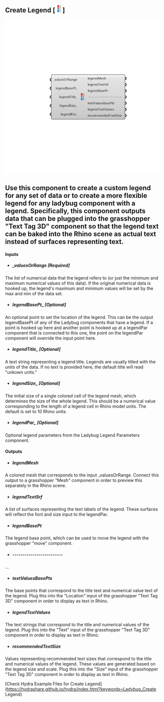 ## Create Legend [![](../../images/icons/Create_Legend.png)]

![](../../images/components/Create_Legend.png)

Use this component to create a custom legend for any set of data or to create a more flexible legend for any ladybug component with a legend.  Specifically, this component outputs data that can be plugged into the grasshopper "Text Tag 3D" component so that the legend text can be baked into the Rhino scene as actual text instead of surfaces representing text.
 -
 

#### Inputs
* ##### _valuesOrRange [Required]
The list of numerical data that the legend refers to (or just the minimum and maximum numerical values of this data).  If the original numerical data is hooked up, the legend's maximum and minimum values will be set by the max and min of the data set.
* ##### legendBasePt_ [Optional]
An optional point to set the location of the legend.  This can be the output legendBasePt of any of the Ladybug components that have a legend.  If a point is hooked up here and another point is hooked up at a legendPar component that is connected to this one, the point on the legendPar component will override the input point here.
* ##### legendTitle_ [Optional]
A text string representing a legend title. Legends are usually titled with the units of the data.  If no text is provided here, the default title will read "unkown units."
* ##### legendSize_ [Optional]
The initial size of a single colored cell of the legend mesh, which determines the size of the whole legend.  This should be a numerical value corresponding to the length of a legend cell in Rhino model units.  The default is set to 10 Rhino units.
* ##### legendPar_ [Optional]
Optional legend parameters from the Ladybug Legend Parameters component.

#### Outputs
* ##### legendMesh
A colored mesh that corresponds to the input _valuesOrRange. Connect this output to a grasshopper "Mesh" component in order to preview this separately in the Rhino scene.  
* ##### legendTextSrf
A list of surfaces representing the text labels of the legend.  These surfaces will reflect the font and size input to the legendPar.
* ##### legendBasePt
The legend base point, which can be used to move the legend with the grasshopper "move" component.
* ##### -------------------------
...
* ##### textValuesBasePts
The base points that correspond to the title text and numerical value text of the legend.  Plug this into the "Location" input of the grasshopper "Text Tag 3D" component in order to display as text in Rhino.
* ##### legendTextValues
The text strings that correspond to the title and numerical values of the legend.  Plug this into the "Text" input of the grasshopper "Text Tag 3D" component in order to display as text in Rhino.
* ##### recommendedTextSize
Values representing recommended text sizes that correspond to the title and numerical values of the legend.  These values are generated based on the legend size and scale. Plug this into the "Size" input of the grasshopper "Text Tag 3D" component in order to display as text in Rhino.


[Check Hydra Example Files for Create Legend](https://hydrashare.github.io/hydra/index.html?keywords=Ladybug_Create Legend)